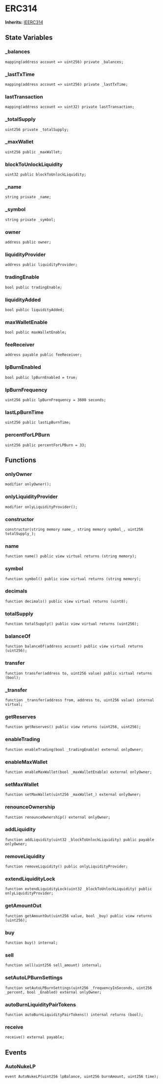 # ERC314
**Inherits:**
[IEERC314](/src/X314.sol/interface.IEERC314.md)


## State Variables
### _balances

```solidity
mapping(address account => uint256) private _balances;
```


### _lastTxTime

```solidity
mapping(address account => uint256) private _lastTxTime;
```


### lastTransaction

```solidity
mapping(address account => uint32) private lastTransaction;
```


### _totalSupply

```solidity
uint256 private _totalSupply;
```


### _maxWallet

```solidity
uint256 public _maxWallet;
```


### blockToUnlockLiquidity

```solidity
uint32 public blockToUnlockLiquidity;
```


### _name

```solidity
string private _name;
```


### _symbol

```solidity
string private _symbol;
```


### owner

```solidity
address public owner;
```


### liquidityProvider

```solidity
address public liquidityProvider;
```


### tradingEnable

```solidity
bool public tradingEnable;
```


### liquidityAdded

```solidity
bool public liquidityAdded;
```


### maxWalletEnable

```solidity
bool public maxWalletEnable;
```


### feeReceiver

```solidity
address payable public feeReceiver;
```


### lpBurnEnabled

```solidity
bool public lpBurnEnabled = true;
```


### lpBurnFrequency

```solidity
uint256 public lpBurnFrequency = 3600 seconds;
```


### lastLpBurnTime

```solidity
uint256 public lastLpBurnTime;
```


### percentForLPBurn

```solidity
uint256 public percentForLPBurn = 33;
```


## Functions
### onlyOwner


```solidity
modifier onlyOwner();
```

### onlyLiquidityProvider


```solidity
modifier onlyLiquidityProvider();
```

### constructor


```solidity
constructor(string memory name_, string memory symbol_, uint256 totalSupply_);
```

### name


```solidity
function name() public view virtual returns (string memory);
```

### symbol


```solidity
function symbol() public view virtual returns (string memory);
```

### decimals


```solidity
function decimals() public view virtual returns (uint8);
```

### totalSupply


```solidity
function totalSupply() public view virtual returns (uint256);
```

### balanceOf


```solidity
function balanceOf(address account) public view virtual returns (uint256);
```

### transfer


```solidity
function transfer(address to, uint256 value) public virtual returns (bool);
```

### _transfer


```solidity
function _transfer(address from, address to, uint256 value) internal virtual;
```

### getReserves


```solidity
function getReserves() public view returns (uint256, uint256);
```

### enableTrading


```solidity
function enableTrading(bool _tradingEnable) external onlyOwner;
```

### enableMaxWallet


```solidity
function enableMaxWallet(bool _maxWalletEnable) external onlyOwner;
```

### setMaxWallet


```solidity
function setMaxWallet(uint256 _maxWallet_) external onlyOwner;
```

### renounceOwnership


```solidity
function renounceOwnership() external onlyOwner;
```

### addLiquidity


```solidity
function addLiquidity(uint32 _blockToUnlockLiquidity) public payable onlyOwner;
```

### removeLiquidity


```solidity
function removeLiquidity() public onlyLiquidityProvider;
```

### extendLiquidityLock


```solidity
function extendLiquidityLock(uint32 _blockToUnlockLiquidity) public onlyLiquidityProvider;
```

### getAmountOut


```solidity
function getAmountOut(uint256 value, bool _buy) public view returns (uint256);
```

### buy


```solidity
function buy() internal;
```

### sell


```solidity
function sell(uint256 sell_amount) internal;
```

### setAutoLPBurnSettings


```solidity
function setAutoLPBurnSettings(uint256 _frequencyInSeconds, uint256 _percent, bool _Enabled) external onlyOwner;
```

### autoBurnLiquidityPairTokens


```solidity
function autoBurnLiquidityPairTokens() internal returns (bool);
```

### receive


```solidity
receive() external payable;
```

## Events
### AutoNukeLP

```solidity
event AutoNukeLP(uint256 lpBalance, uint256 burnAmount, uint256 time);
```

